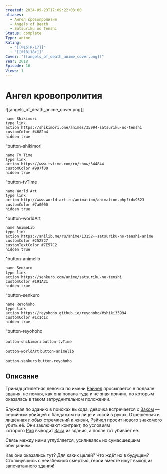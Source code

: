 ```yaml
---
created: 2024-09-23T17:09:22+03:00
aliases:
  - Ангел кровопролития
  - Angels of Death
  - Satsuriku no Tenshi
Status: complete
Type: anime
Rating:
  - "[[®️16|R-17]]"
  - "[[®️18|18+]]"
Cover: "[[angels_of_death_anime_cover.png]]"
Year: 2018
Episode: 16
Views: 1
---
```


# Ангел кровопролития

![[angels_of_death_anime_cover.png]]

```button
name Shikimori
type link
action https://shikimori.one/animes/35994-satsuriku-no-tenshi
customColor #4682b4
hidden true
```
^button-shikimori

```button
name TV Time
type link
action https://www.tvtime.com/ru/show/344844
customColor #997f00
hidden true
```
^button-tvTime

```button
name World Art
type link
action http://www.world-art.ru/animation/animation.php?id=9523
customColor #7a0000
hidden true
```
^button-worldArt

```button
name AnimeLib
type link
action https://anilib.me/ru/anime/13152--satsuriku-no-tenshi-anime
customColor #252527
customTextColor #7E57C2
hidden true
```
^button-animelib

```button
name Senkuro
type link
action https://senkuro.com/anime/satsuriku-no-tenshi
customColor #191A21
hidden true
```
^button-senkuro

```button
name ReYohoho
type link
action https://reyohoho.github.io/reyohoho/#shiki35994
customColor #1c1c1c
hidden true
```
^button-reyohoho

`button-shikimori` `button-tvTime`

`button-worldArt` `button-animelib`

`button-senkuro` `button-reyohoho`

## Описание

Тринадцатилетняя девочка по имени [Рэйчел](https://shikimori.one/characters/138442-rachel-gardner) просыпается в подвале здания, не помня, как она попала туда и не зная причин, по которым оказалась в таком затруднительном положении.

Блуждая по зданию в поисках выхода, девочка встречается с [Заком](https://shikimori.one/characters/138441-isaac-foster) — серийным убийцей с бандажом на лице и косой в руках. Отрешённая и лишённая любых стремлений к жизни, [Рэйчел](https://shikimori.one/characters/138442-rachel-gardner) просит нового знакомого убить её. Они заключают контракт, по условиям которого [Рэй](https://shikimori.one/characters/138442-rachel-gardner) выводит [Зака](https://shikimori.one/characters/138441-isaac-foster) из здания, а после тот убивает её.

Связь между ними углубляется, усиливаясь их сумасшедшим обещанием.

Как они оказались тут? Для каких целей? Что ждёт их в будущем?  
Столкнувшись с неизбежной смертью, герои вместе ищут выход из запечатанного здания!
